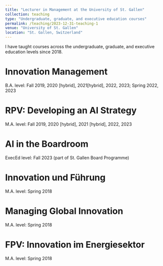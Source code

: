 ```yaml
---
title: "Lecturer in Management at the University of St. Gallen"
collection: teaching
type: "Undergraduate, graduate, and executive education courses"
permalink: /teaching/2023-12-31-teaching-1
venue: "University of St. Gallen"
location: "St. Gallen, Switzerland"
---
```


I have taught courses across the undergraduate, graduate, and executive education levels since 2018.

Innovation Management
======
B.A. level: Fall 2019, 2020 [hybrid], 2021[hybrid], 2022, 2023; Spring 2022, 2023

RPV: Developing an AI Strategy
======
M.A. level: Fall 2019, 2020 [hybrid], 2021 [hybrid], 2022, 2023

AI in the Boardroom
======
ExecEd level: Fall 2023 (part of St. Gallen Board Programme)

Innovation und Führung
======
M.A. level: Spring 2018

Managing Global Innovation
======
M.A. level: Spring 2018

FPV: Innovation im Energiesektor
======
M.A. level: Spring 2018

